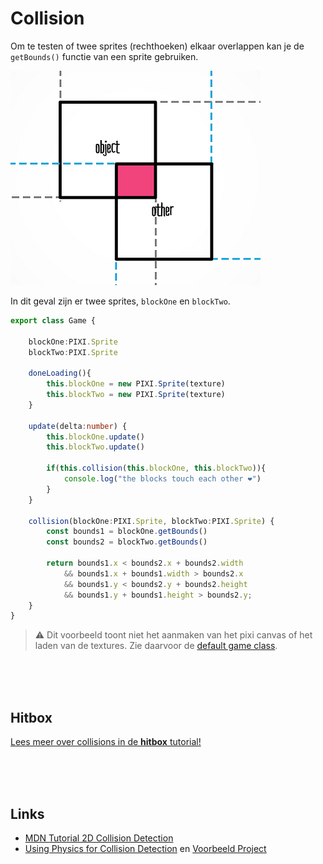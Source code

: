 # Collision

Om te testen of twee sprites (rechthoeken) elkaar overlappen kan je de `getBounds()` functie van een sprite gebruiken. 

![rectangles](./rectangles.png)

In dit geval zijn er twee sprites, `blockOne` en `blockTwo`.

```typescript
export class Game {

    blockOne:PIXI.Sprite
    blockTwo:PIXI.Sprite

    doneLoading(){
        this.blockOne = new PIXI.Sprite(texture)
        this.blockTwo = new PIXI.Sprite(texture)
    }

    update(delta:number) {
        this.blockOne.update()
        this.blockTwo.update()

        if(this.collision(this.blockOne, this.blockTwo)){
            console.log("the blocks touch each other ❤️")
        }
    }

    collision(blockOne:PIXI.Sprite, blockTwo:PIXI.Sprite) {
        const bounds1 = blockOne.getBounds()
        const bounds2 = blockTwo.getBounds()

        return bounds1.x < bounds2.x + bounds2.width
            && bounds1.x + bounds1.width > bounds2.x
            && bounds1.y < bounds2.y + bounds2.height
            && bounds1.y + bounds1.height > bounds2.y;
    }
}

```
> ⚠️ Dit voorbeeld toont niet het aanmaken van het pixi canvas of het laden van de textures. Zie daarvoor de [default game class](../week2/week2-pixi-game.md).

<br>
<br>
<Br>

## Hitbox

[Lees meer over collisions in de **hitbox** tutorial!](./hitbox.md)



<br>
<br>
<br>

## Links

- [MDN Tutorial 2D Collision Detection](https://developer.mozilla.org/en-US/docs/Games/Techniques/2D_collision_detection)
- [Using Physics for Collision Detection](https://brm.io/matter-js/) en [Voorbeeld Project](https://github.com/KokoDoko/piximatters)